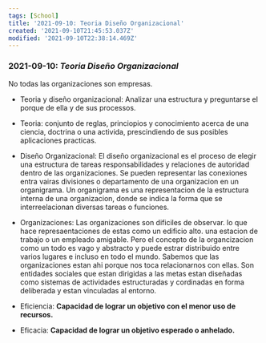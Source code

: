 ```yaml
---
tags: [School]
title: '2021-09-10: Teoria Diseño Organizacional'
created: '2021-09-10T21:45:53.037Z'
modified: '2021-09-10T22:38:14.469Z'
---
```


### **2021-09-10:** *Teoria Diseño Organizacional*
No todas las organizaciones son empresas.

- Teoria y diseño organizacional:
  Analizar una estructura y preguntarse el porque de ella y de sus processos.

- Teoria:
  conjunto de reglas, princiopios y conocimiento acerca de una ciencia, doctrina o una activida, prescindiendo de sus posibles aplicaciones practicas.

- Diseño Organizacional:
  El diseño organizacional es el proceso de elegir una estructura de tareas responsabilidades y relaciones de autoridad dentro de las organizaciones. Se pueden representar las conexiones entra vairas divisiones o departamento de una organizacion en un organigrama. Un organigrama es una representacion de la estructura interna de una organizacion, donde se indica la forma que se interreelacionan diversas tareas o funciones.

- Organizaciones:
  Las organizaciones son dificiles de observar. lo que hace represaentaciones de estas como un edificio alto. una estacion de trabajo o un empleado amigable. Pero el concepto de la organcizacion como un todo es vago y abstracto y puede estrar distribuido entre varios lugares e incluso en todo el mundo. Sabemos que las organizaciones estan ahi porque nos toca relacionarnos con ellas.
  Son entidades sociales que estan dirigidas a las metas estan diseñadas como sistemas de actividades estructuradas y cordinadas en forma deliberada y estan vinculadas al entorno.

- Eficiencia:
  **Capacidad de lograr un objetivo con el menor uso de recursos.**

- Eficacia:
  **Capacidad de lograr un objetivo esperado o anhelado.**
